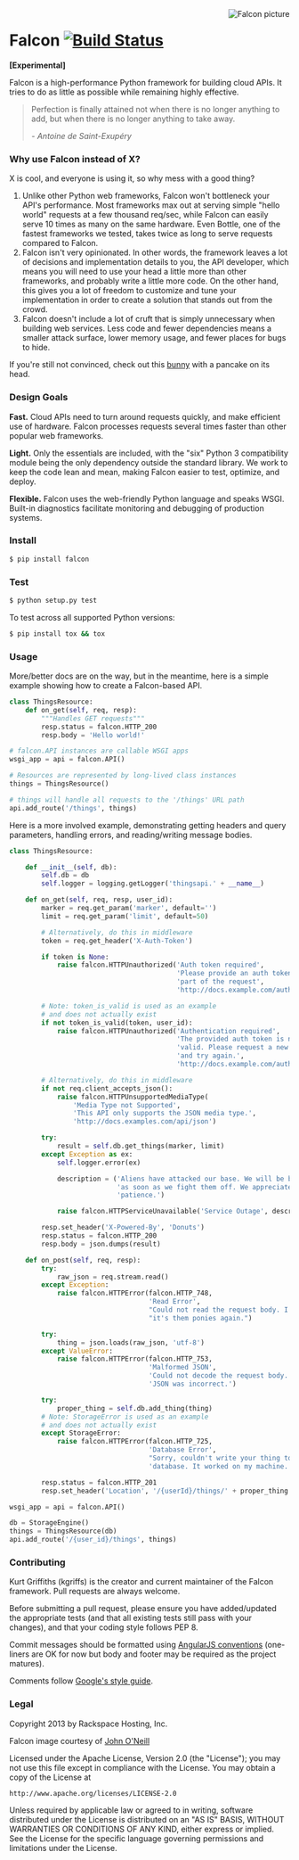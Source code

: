 <img align="right" src="https://raw.github.com/racker/falcon/master/falcon.png" alt="Falcon picture" />

Falcon [![Build Status](https://travis-ci.org/racker/falcon.png)](https://travis-ci.org/racker/falcon)
======

**[Experimental]**

Falcon is a high-performance Python framework for building cloud APIs. It tries to do as little as possible while remaining highly effective.

> Perfection is finally attained not when there is no longer anything to add, but when there is no longer anything to take away.
>
> *- Antoine de Saint-Exupéry*

### Why use Falcon instead of X? ###

X is cool, and everyone is using it, so why mess with a good thing?

1. Unlike other Python web frameworks, Falcon won't bottleneck your API's performance. Most frameworks max out at serving simple "hello world" requests at a few thousand req/sec, while Falcon can easily serve 10 times as many on the same hardware. Even Bottle, one of the fastest frameworks we tested, takes twice as long to serve requests compared to Falcon.
2. Falcon isn't very opinionated. In other words, the framework leaves a lot of decisions and implementation details to you, the API developer, which means you will need to use your head a little more than other frameworks, and probably write a little more code. On the other hand, this gives you a lot of freedom to customize and tune your implementation in order to create a solution that stands out from the crowd. 
3. Falcon doesn't include a lot of cruft that is simply unnecessary when building web services. Less code and fewer dependencies means a smaller attack surface, lower memory usage, and fewer places for bugs to hide.

If you're still not convinced, check out this [bunny][bunny] with a pancake on its head.

[bunny]: http://www.thepartyanimal-blog.org/wp-content/uploads/2012/04/pancake_bunny.jpg

### Design Goals ###

**Fast.** Cloud APIs need to turn around requests quickly, and make efficient use of hardware. Falcon processes requests several times faster than other popular web frameworks.

**Light.** Only the essentials are included, with the "six" Python 3 compatibility module being the only dependency outside the standard library. We work to keep the code lean and mean, making Falcon easier to test, optimize, and deploy. 

**Flexible.** Falcon uses the web-friendly Python language and speaks WSGI. Built-in diagnostics facilitate monitoring and debugging of production systems.

### Install ###

```bash
$ pip install falcon
```

### Test ###

```bash
$ python setup.py test
```

To test across all supported Python versions:

```bash
$ pip install tox && tox
```

### Usage ###

More/better docs are on the way, but in the meantime, here is a simple example showing how to create a Falcon-based API.

```python
class ThingsResource:
    def on_get(self, req, resp):
        """Handles GET requests"""
        resp.status = falcon.HTTP_200
        resp.body = 'Hello world!'

# falcon.API instances are callable WSGI apps
wsgi_app = api = falcon.API()

# Resources are represented by long-lived class instances
things = ThingsResource()

# things will handle all requests to the '/things' URL path
api.add_route('/things', things)
```

Here is a more involved example, demonstrating getting headers and query parameters, handling errors, and reading/writing message bodies.

```python
class ThingsResource:

    def __init__(self, db):
        self.db = db
        self.logger = logging.getLogger('thingsapi.' + __name__)

    def on_get(self, req, resp, user_id):
        marker = req.get_param('marker', default='')
        limit = req.get_param('limit', default=50)

        # Alternatively, do this in middleware
        token = req.get_header('X-Auth-Token')

        if token is None:
            raise falcon.HTTPUnauthorized('Auth token required',
                                          'Please provide an auth token as '
                                          'part of the request',
                                          'http://docs.example.com/auth')

        # Note: token_is_valid is used as an example
        # and does not actually exist
        if not token_is_valid(token, user_id):
            raise falcon.HTTPUnauthorized('Authentication required',
                                          'The provided auth token is not '
                                          'valid. Please request a new token '
                                          'and try again.',
                                          'http://docs.example.com/auth')

        # Alternatively, do this in middleware
        if not req.client_accepts_json():
            raise falcon.HTTPUnsupportedMediaType(
                'Media Type not Supported',
                'This API only supports the JSON media type.',
                'http://docs.examples.com/api/json')

        try:
            result = self.db.get_things(marker, limit)
        except Exception as ex:
            self.logger.error(ex)

            description = ('Aliens have attacked our base. We will be back'
                           'as soon as we fight them off. We appreciate your'
                           'patience.')

            raise falcon.HTTPServiceUnavailable('Service Outage', description)

        resp.set_header('X-Powered-By', 'Donuts')
        resp.status = falcon.HTTP_200
        resp.body = json.dumps(result)

    def on_post(self, req, resp):
        try:
            raw_json = req.stream.read()
        except Exception:
            raise falcon.HTTPError(falcon.HTTP_748,
                                   'Read Error',
                                   "Could not read the request body. I bet "
                                   "it's them ponies again.")

        try:
            thing = json.loads(raw_json, 'utf-8')
        except ValueError:
            raise falcon.HTTPError(falcon.HTTP_753,
                                   'Malformed JSON',
                                   'Could not decode the request body. The '
                                   'JSON was incorrect.')

        try:
            proper_thing = self.db.add_thing(thing)
        # Note: StorageError is used as an example
        # and does not actually exist
        except StorageError:
            raise falcon.HTTPError(falcon.HTTP_725,
                                   'Database Error',
                                   "Sorry, couldn't write your thing to the "
                                   'database. It worked on my machine.')

        resp.status = falcon.HTTP_201
        resp.set_header('Location', '/{userId}/things/' + proper_thing.id)

wsgi_app = api = falcon.API()

db = StorageEngine()
things = ThingsResource(db)
api.add_route('/{user_id}/things', things)

```

### Contributing ###

Kurt Griffiths (kgriffs) is the creator and current maintainer of the Falcon framework. Pull requests are always welcome. 

Before submitting a pull request, please ensure you have added/updated the appropriate tests (and that all existing tests still pass with your changes), and that your coding style follows PEP 8. 

Commit messages should be formatted using [AngularJS conventions][ajs] (one-liners are OK for now but body and footer may be required as the project matures). 

Comments follow [Google's style guide][goog-style-comments].

[ajs]: http://goo.gl/QpbS7
[goog-style-comments]: http://google-styleguide.googlecode.com/svn/trunk/pyguide.html#Comments

### Legal ###

Copyright 2013 by Rackspace Hosting, Inc.

Falcon image courtesy of [John O'Neill](https://commons.wikimedia.org/wiki/File:Brown-Falcon,-Vic,-3.1.2008.jpg)

Licensed under the Apache License, Version 2.0 (the "License");
you may not use this file except in compliance with the License.
You may obtain a copy of the License at

    http://www.apache.org/licenses/LICENSE-2.0

Unless required by applicable law or agreed to in writing, software
distributed under the License is distributed on an "AS IS" BASIS,
WITHOUT WARRANTIES OR CONDITIONS OF ANY KIND, either express or implied.
See the License for the specific language governing permissions and
limitations under the License.
